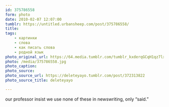 ```yaml
---
id: 375786558
form: photo
date: 2010-02-07 12:07:00
tumblr: https://untitled.urbansheep.com/post/375786558/
title:
tags:
    - картинки
    - слова
    - как писать слова
    - родной язык
photo_original_url: https://64.media.tumblr.com/tumblr_kxderqGCqH1qz7lxdo1_1280.jpg
photo: /media/375786558.jpg
photo_caption: 
photo_source:
photo_source_url: https://deleteyayo.tumblr.com/post/372313822
photo_source_title: deleteyayo

---
```


<p>our professor insist we use none of these in newswriting, only “said.”</p>
